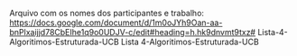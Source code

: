 Arquivo com os nomes dos participantes e trabalho: https://docs.google.com/document/d/1m0oJYh9Oan-aa-bnPlxaijjd78CbEIhe1q9o0UDJV-c/edit#heading=h.hk9dnvmt9txz# Lista-4-Algoritimos-Estruturada-UCB
Lista 4-Algoritimos-Estruturada-UCB
